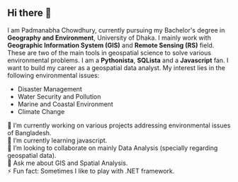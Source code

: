## Hi there 👋

<!--
**GOItPadma/GOItPadma** is a ✨ _special_ ✨ repository because its `README.md` (this file) appears on your GitHub profile.

Here are some ideas to get you started:

- 🔭 I’m currently working on ...
- 🌱 I’m currently learning ...
- 👯 I’m looking to collaborate on ...
- 🤔 I’m looking for help with ...
- 💬 Ask me about ...
- 📫 How to reach me: ...
- 😄 Pronouns: ...
- ⚡ Fun fact: ...
-->
I am Padmanabha Chowdhury, currently pursuing my Bachelor's degree in <b>Geography and Environment</b>, University of Dhaka. I mainly work with <b>Geographic Information System (GIS)</b> and <b>Remote Sensing (RS)</b> field.
These are two of the main tools in geospatial science to solve various environmental problems. I am a <b>Pythonista</b>, <b>SQLista</b> and a <b>Javascript</b> fan. I want to build my
career as a geospatial data analyst. My interest lies in the following environmental issues:
<ul>
<li>Disaster Management</li>
<li> Water Security and Pollution</li>
<li> Marine and Coastal Environment </li> 
<li> Climate Change</li>
</ul>
🔭 I’m currently working on various projects addressing environmental issues of Bangladesh.<br>
🌱 I’m currently learning javascript.<br>
👯 I’m looking to collaborate on mainly Data Analysis (specially regarding geospatial data).<br>
💬 Ask me about GIS and Spatial Analysis.<br>
⚡ Fun fact: Sometimes I like to play with .NET framework.<br>
